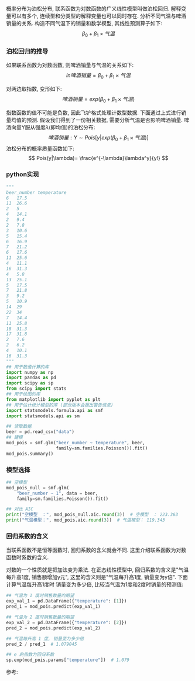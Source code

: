概率分布为泊松分布, 联系函数为对数函数的广义线性模型叫做泊松回归. 解释变量可以有多个, 连续型和分类型的解释变量也可以同时存在.
分析不同气温与啤酒销量的关系. 构造不同气温下的销量和数学模型, 其线性预测算子如下:
$$
\beta_0 + \beta_1 \times 气温
$$

### 泊松回归的推导
如果联系函数为对数函数, 则啤酒销量与气温的关系如下:
$$
ln 啤酒销量 = \beta_0 + \beta_1 \times 气温
$$

对两边取指数, 变形如下:
$$
啤酒销量 = exp(\beta_0 + \beta_1 \times 气温)
$$

指数函数的值不可能是负数, 因此飞铲格式处理计数型数据. 下面通过上式进行销量均值的预测.
假设我们得到了一份相关数据, 需要分析气温是否影响啤酒销量.
啤酒向量Y服从强度$\lambda$(即均值)的泊松分布:
$$
啤酒销量: Y \sim Pois[y|exp(\beta_0 + \beta_1 \times 气温)]
$$
泊松分布的概率质量函数如下:
$$
Pois(y|\lambda)= \frac{e^{-\lambda}\lambda^y}{y!}
$$

### python实现

```python
"""
beer_number	temperature
6	17.5
11	26.6
2	5
4	14.1
2	9.4
2	7.8
3	10.6
5	15.4
6	16.9
7	21.2
6	17.6
11	25.6
4	11.1
16	31.3
4	5.8
13	25.1
5	17.5
7	21.8
3	9.2
5	10.9
14	29
22	34
7	14.4
11	25.8
18	31.3
17	31.8
2	7.6
2	6.2
4	10.1
16	31.3
"""
## 用于数值计算的库
import numpy as np
import pandas as pd
import scipy as sp
from scipy import stats
## 用于绘图的库
from matplotlib import pyplot as plt
## 用于估计统计模型的库 (部分版本会报出警告信息)
import statsmodels.formula.api as smf
import statsmodels.api as sm

## 读取数据
beer = pd.read_csv("data")
## 建模
mod_pois = smf.glm("beer_number ~ temperature", beer, 
                   family=sm.families.Poisson()).fit()
mod_pois.summary()
```


### 模型选择
```python
## 空模型
mod_pois_null = smf.glm(
    "beer_number ~ 1", data = beer, 
    family=sm.families.Poisson()).fit()

## 对比 AIC
print("空模型　：", mod_pois_null.aic.round(3))  # 空模型　： 223.363
print("气温模型：", mod_pois.aic.round(3))  # 气温模型： 119.343
```


### 回归系数的含义
当联系函数不是恒等函数时, 回归系数的含义就会不同. 这里介绍联系函数为对数函数时系数的含义.

对数的一个性质就是把加法变为乘法. 在正态线性模型中, 回归系数的含义是"气温每升高1度, 销售额增加y元", 这里的含义则是"气温每升高1度, 销量变为y倍".
下面计算气温每升高1度时 销量变为多少倍, 比较当气温为1度和2度时销量的预测值:
```python
## 气温为 1 度时销售数量的期望
exp_val_1 = pd.DataFrame({"temperature": [1]})
pred_1 = mod_pois.predict(exp_val_1)

## 气温为 2 度时销售数量的期望
exp_val_2 = pd.DataFrame({"temperature": [2]})
pred_2 = mod_pois.predict(exp_val_2)

## 气温每升高 1 度, 销量变为多少倍
pred_2 / pred_1  # 1.079045

## e 的指数为回归系数
sp.exp(mod_pois.params["temperature"])  # 1.079

```













参考:










